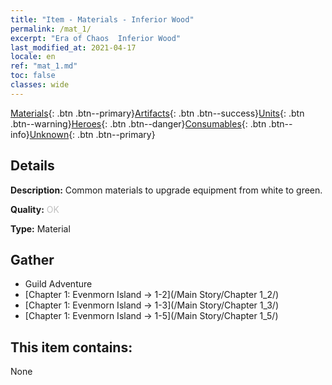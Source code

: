 ```yaml
---
title: "Item - Materials - Inferior Wood"
permalink: /mat_1/
excerpt: "Era of Chaos  Inferior Wood"
last_modified_at: 2021-04-17
locale: en
ref: "mat_1.md"
toc: false
classes: wide
---
```

 [Materials](/Items/){: .btn .btn--primary}[Artifacts](/Items/Artifacts/){: .btn .btn--success}[Units](/Items/Units/){: .btn .btn--warning}[Heroes](/Items/Heroes/){: .btn .btn--danger}[Consumables](/Items/Consumables/){: .btn .btn--info}[Unknown](/Items/Unknown/){: .btn .btn--primary}

## Details
 **Description:** Common materials to upgrade equipment from white to green.

 **Quality:** <span style="color: #C0C0C0">OK</span>

 **Type:** Material

## Gather

*    Guild Adventure 
*    [Chapter 1: Evenmorn Island -> 1-2](/Main Story/Chapter 1_2/) 
*    [Chapter 1: Evenmorn Island -> 1-3](/Main Story/Chapter 1_3/) 
*    [Chapter 1: Evenmorn Island -> 1-5](/Main Story/Chapter 1_5/) 

## This item contains:

  None

